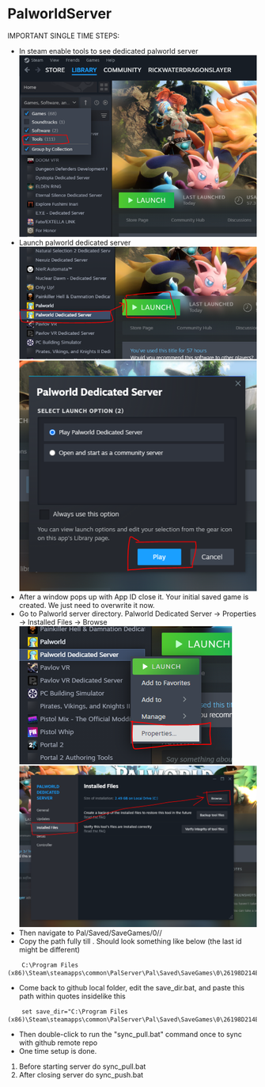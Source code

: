 # PalworldServer
IMPORTANT SINGLE TIME STEPS: 
- In steam enable tools to see dedicated palworld server
![Screenshot](help_screenshots/enable_tools.PNG?raw=true)
- Launch palworld dedicated server
![Screenshot](help_screenshots/launch_palworld_server.PNG?raw=true)
![Screenshot](help_screenshots/launch_dedicated.PNG?raw=true)
- After a window pops up with App ID close it. Your initial saved game is created. We just need to overwrite it now.
- Go to Palworld server directory. Palworld Dedicated Server -> Properties -> Installed Files -> Browse
![Screenshot](help_screenshots/open_properties.PNG?raw=true)
![Screenshot](help_screenshots/open_server_folder.PNG?raw=true)
- Then navigate to Pal/Saved/SaveGames/0/<some random id>/
- Copy the path fully till <some random ID>. Should look something like below (the last id might be different)
```
    C:\Program Files (x86)\Steam\steamapps\common\PalServer\Pal\Saved\SaveGames\0\26198D214E541E0547521CBE03B0BB86\
```
- Come back to github local folder, edit the save_dir.bat, and paste this path within quotes insidelike this
```
    set save_dir="C:\Program Files (x86)\Steam\steamapps\common\PalServer\Pal\Saved\SaveGames\0\26198D214E541E0547521CBE03B0BB86\"
```
- Then double-click to run the "sync_pull.bat" command once to sync with github remote repo
- One time setup is done.

1. Before starting server do sync_pull.bat
2. After closing server do sync_push.bat